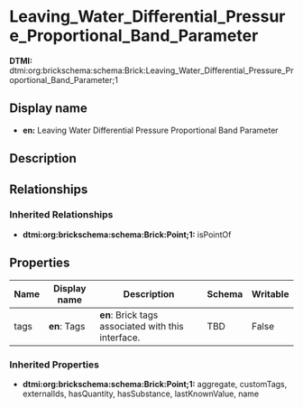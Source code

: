 # Leaving_Water_Differential_Pressure_Proportional_Band_Parameter
**DTMI:** dtmi:org:brickschema:schema:Brick:Leaving_Water_Differential_Pressure_Proportional_Band_Parameter;1
## Display name
- **en:** Leaving Water Differential Pressure Proportional Band Parameter
## Description
## Relationships
### Inherited Relationships
* **dtmi:org:brickschema:schema:Brick:Point;1:** isPointOf
## Properties
|Name|Display name|Description|Schema|Writable|
|-|-|-|-|-|
|tags|**en**: Tags|**en**: Brick tags associated with this interface.|TBD|False|
### Inherited Properties
* **dtmi:org:brickschema:schema:Brick:Point;1:** aggregate, customTags, externalIds, hasQuantity, hasSubstance, lastKnownValue, name
